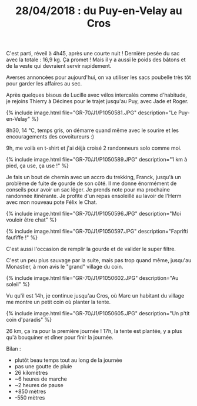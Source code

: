 ﻿---
title: "28/04/2018 : du Puy-en-Velay au Cros"
permalink: /GR-70/J1/
sidebar:
  nav: "gr_70"
---

C'est parti, réveil à 4h45, après une courte nuit !
Dernière pesée du sac avec la totale : 16,9 kg. Ça promet ! Mais il y a aussi le poids des bâtons et de la veste qui devraient servir rapidement.

Averses annoncées pour aujourd'hui, on va utiliser les sacs poubelle très tôt pour garder les affaires au sec.

Après quelques bisous de Lucille avec vélos intercalés comme d'habitude, je rejoins Thierry à Décines pour le trajet jusqu'au Puy, avec Jade et Roger.

{% include image.html file="GR-70/J1/P1050581.JPG" description="Le Puy-en-Velay" %}

8h30, 14 °C, temps gris, on démarre quand même avec le sourire et les encouragements des covoitureurs :)

9h, me voilà en t-shirt et j'ai déjà croisé 2 randonneurs solo comme moi.

{% include image.html file="GR-70/J1/P1050589.JPG" description="1 km à pied, ça use, ça use !" %}

Je fais un bout de chemin avec un accro du trekking, Franck, jusqu'à un problème de fuite de gourde de son côté.
Il me donne énormément de conseils pour avoir un sac léger. Je prends note pour ma prochaine randonnée itinérante.
Je profite d'un repas ensoleillé au lavoir de l'Herm avec mon nouveau pote Félix le Chat.

{% include image.html file="GR-70/J1/P1050596.JPG" description="Moi vouloir être chat" %}

{% include image.html file="GR-70/J1/P1050597.JPG" description="Faprifti faufiffe !" %}

C'est aussi l'occasion de remplir la gourde et de valider le super filtre.

C'est un peu plus sauvage par la suite, mais pas trop quand même, jusqu'au Monastier, à mon avis le "grand" village du coin.

{% include image.html file="GR-70/J1/P1050602.JPG" description="Au soleil" %}

Vu qu'il est 14h, je continue jusqu'au Cros, où Marc un habitant du village me montre un petit coin où planter la tente.

{% include image.html file="GR-70/J1/P1050605.JPG" description="Un p'tit coin d'paradis" %}

26 km, ça ira pour la première journée ! 17h, la tente est plantée, y a plus qu'à bouquiner et dîner pour finir la journée.

Bilan :
* plutôt beau temps tout au long de la journée
* pas une goutte de pluie
* 26 kilomètres
* ~6 heures de marche
* ~2 heures de pause
* +850 mètres
* -550 mètres
